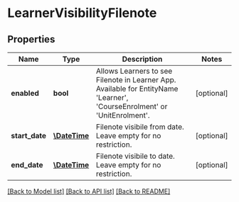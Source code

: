 # LearnerVisibilityFilenote

## Properties
Name | Type | Description | Notes
------------ | ------------- | ------------- | -------------
**enabled** | **bool** | Allows Learners to see Filenote in Learner App. Available for EntityName &#x27;Learner&#x27;, &#x27;CourseEnrolment&#x27; or &#x27;UnitEnrolment&#x27;. | [optional] 
**start_date** | [**\DateTime**](\DateTime.md) | Filenote visibile from date. Leave empty for no restriction. | [optional] 
**end_date** | [**\DateTime**](\DateTime.md) | Filenote visibile to date. Leave empty for no restriction. | [optional] 

[[Back to Model list]](../../README.md#documentation-for-models) [[Back to API list]](../../README.md#documentation-for-api-endpoints) [[Back to README]](../../README.md)

